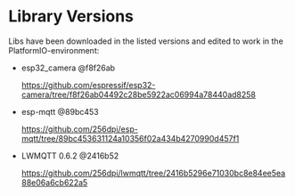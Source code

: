 # Library Versions
Libs have been downloaded in the listed versions and edited to work in the PlatformIO-environment:
* esp32_camera @f8f26ab

  https://github.com/espressif/esp32-camera/tree/f8f26ab04492c28be5922ac06994a78440ad8258
  
* esp-mqtt @89bc453

  https://github.com/256dpi/esp-mqtt/tree/89bc453631124a10356f02a434b4270990d457f1
  
* LWMQTT 0.6.2 @2416b52

  https://github.com/256dpi/lwmqtt/tree/2416b5296e71030bc8e84ee5ea88e06a6cb622a5
  
